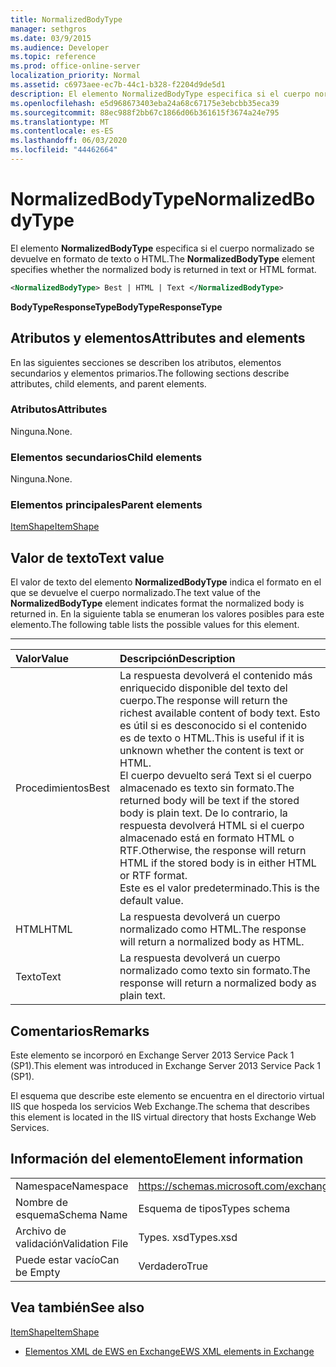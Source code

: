 ```yaml
---
title: NormalizedBodyType
manager: sethgros
ms.date: 03/9/2015
ms.audience: Developer
ms.topic: reference
ms.prod: office-online-server
localization_priority: Normal
ms.assetid: c6973aee-ec7b-44c1-b328-f2204d9de5d1
description: El elemento NormalizedBodyType especifica si el cuerpo normalizado se devuelve en formato de texto o HTML.
ms.openlocfilehash: e5d968673403eba24a68c67175e3ebcbb35eca39
ms.sourcegitcommit: 88ec988f2bb67c1866d06b361615f3674a24e795
ms.translationtype: MT
ms.contentlocale: es-ES
ms.lasthandoff: 06/03/2020
ms.locfileid: "44462664"
---
```

# <a name="normalizedbodytype"></a><span data-ttu-id="1ffd2-103">NormalizedBodyType</span><span class="sxs-lookup"><span data-stu-id="1ffd2-103">NormalizedBodyType</span></span>

<span data-ttu-id="1ffd2-104">El elemento **NormalizedBodyType** especifica si el cuerpo normalizado se devuelve en formato de texto o HTML.</span><span class="sxs-lookup"><span data-stu-id="1ffd2-104">The **NormalizedBodyType** element specifies whether the normalized body is returned in text or HTML format.</span></span> 
  
```XML
<NormalizedBodyType> Best | HTML | Text </NormalizedBodyType>
```

 <span data-ttu-id="1ffd2-105">**BodyTypeResponseType**</span><span class="sxs-lookup"><span data-stu-id="1ffd2-105">**BodyTypeResponseType**</span></span>
## <a name="attributes-and-elements"></a><span data-ttu-id="1ffd2-106">Atributos y elementos</span><span class="sxs-lookup"><span data-stu-id="1ffd2-106">Attributes and elements</span></span>

<span data-ttu-id="1ffd2-107">En las siguientes secciones se describen los atributos, elementos secundarios y elementos primarios.</span><span class="sxs-lookup"><span data-stu-id="1ffd2-107">The following sections describe attributes, child elements, and parent elements.</span></span>
  
### <a name="attributes"></a><span data-ttu-id="1ffd2-108">Atributos</span><span class="sxs-lookup"><span data-stu-id="1ffd2-108">Attributes</span></span>

<span data-ttu-id="1ffd2-109">Ninguna.</span><span class="sxs-lookup"><span data-stu-id="1ffd2-109">None.</span></span>
  
### <a name="child-elements"></a><span data-ttu-id="1ffd2-110">Elementos secundarios</span><span class="sxs-lookup"><span data-stu-id="1ffd2-110">Child elements</span></span>

<span data-ttu-id="1ffd2-111">Ninguna.</span><span class="sxs-lookup"><span data-stu-id="1ffd2-111">None.</span></span>
  
### <a name="parent-elements"></a><span data-ttu-id="1ffd2-112">Elementos principales</span><span class="sxs-lookup"><span data-stu-id="1ffd2-112">Parent elements</span></span>

[<span data-ttu-id="1ffd2-113">ItemShape</span><span class="sxs-lookup"><span data-stu-id="1ffd2-113">ItemShape</span></span>](itemshape.md)
  
## <a name="text-value"></a><span data-ttu-id="1ffd2-114">Valor de texto</span><span class="sxs-lookup"><span data-stu-id="1ffd2-114">Text value</span></span>

<span data-ttu-id="1ffd2-115">El valor de texto del elemento **NormalizedBodyType** indica el formato en el que se devuelve el cuerpo normalizado.</span><span class="sxs-lookup"><span data-stu-id="1ffd2-115">The text value of the **NormalizedBodyType** element indicates format the normalized body is returned in.</span></span> <span data-ttu-id="1ffd2-116">En la siguiente tabla se enumeran los valores posibles para este elemento.</span><span class="sxs-lookup"><span data-stu-id="1ffd2-116">The following table lists the possible values for this element.</span></span> 
  
****

|<span data-ttu-id="1ffd2-117">**Valor**</span><span class="sxs-lookup"><span data-stu-id="1ffd2-117">**Value**</span></span>|<span data-ttu-id="1ffd2-118">**Descripción**</span><span class="sxs-lookup"><span data-stu-id="1ffd2-118">**Description**</span></span>|
|:-----|:-----|
|<span data-ttu-id="1ffd2-119">Procedimientos</span><span class="sxs-lookup"><span data-stu-id="1ffd2-119">Best</span></span>  <br/> |<span data-ttu-id="1ffd2-120">La respuesta devolverá el contenido más enriquecido disponible del texto del cuerpo.</span><span class="sxs-lookup"><span data-stu-id="1ffd2-120">The response will return the richest available content of body text.</span></span> <span data-ttu-id="1ffd2-121">Esto es útil si es desconocido si el contenido es de texto o HTML.</span><span class="sxs-lookup"><span data-stu-id="1ffd2-121">This is useful if it is unknown whether the content is text or HTML.</span></span>  <br/> <span data-ttu-id="1ffd2-122">El cuerpo devuelto será Text si el cuerpo almacenado es texto sin formato.</span><span class="sxs-lookup"><span data-stu-id="1ffd2-122">The returned body will be text if the stored body is plain text.</span></span> <span data-ttu-id="1ffd2-123">De lo contrario, la respuesta devolverá HTML si el cuerpo almacenado está en formato HTML o RTF.</span><span class="sxs-lookup"><span data-stu-id="1ffd2-123">Otherwise, the response will return HTML if the stored body is in either HTML or RTF format.</span></span>  <br/> <span data-ttu-id="1ffd2-124">Este es el valor predeterminado.</span><span class="sxs-lookup"><span data-stu-id="1ffd2-124">This is the default value.</span></span>  <br/> |
|<span data-ttu-id="1ffd2-125">HTML</span><span class="sxs-lookup"><span data-stu-id="1ffd2-125">HTML</span></span>  <br/> |<span data-ttu-id="1ffd2-126">La respuesta devolverá un cuerpo normalizado como HTML.</span><span class="sxs-lookup"><span data-stu-id="1ffd2-126">The response will return a normalized body as HTML.</span></span>  <br/> |
|<span data-ttu-id="1ffd2-127">Texto</span><span class="sxs-lookup"><span data-stu-id="1ffd2-127">Text</span></span>  <br/> |<span data-ttu-id="1ffd2-128">La respuesta devolverá un cuerpo normalizado como texto sin formato.</span><span class="sxs-lookup"><span data-stu-id="1ffd2-128">The response will return a normalized body as plain text.</span></span>  <br/> |
   
## <a name="remarks"></a><span data-ttu-id="1ffd2-129">Comentarios</span><span class="sxs-lookup"><span data-stu-id="1ffd2-129">Remarks</span></span>

<span data-ttu-id="1ffd2-130">Este elemento se incorporó en Exchange Server 2013 Service Pack 1 (SP1).</span><span class="sxs-lookup"><span data-stu-id="1ffd2-130">This element was introduced in Exchange Server 2013 Service Pack 1 (SP1).</span></span>
  
<span data-ttu-id="1ffd2-131">El esquema que describe este elemento se encuentra en el directorio virtual IIS que hospeda los servicios Web Exchange.</span><span class="sxs-lookup"><span data-stu-id="1ffd2-131">The schema that describes this element is located in the IIS virtual directory that hosts Exchange Web Services.</span></span>
  
## <a name="element-information"></a><span data-ttu-id="1ffd2-132">Información del elemento</span><span class="sxs-lookup"><span data-stu-id="1ffd2-132">Element information</span></span>

|||
|:-----|:-----|
|<span data-ttu-id="1ffd2-133">Namespace</span><span class="sxs-lookup"><span data-stu-id="1ffd2-133">Namespace</span></span>  <br/> |https://schemas.microsoft.com/exchange/services/2006/types  <br/> |
|<span data-ttu-id="1ffd2-134">Nombre de esquema</span><span class="sxs-lookup"><span data-stu-id="1ffd2-134">Schema Name</span></span>  <br/> |<span data-ttu-id="1ffd2-135">Esquema de tipos</span><span class="sxs-lookup"><span data-stu-id="1ffd2-135">Types schema</span></span>  <br/> |
|<span data-ttu-id="1ffd2-136">Archivo de validación</span><span class="sxs-lookup"><span data-stu-id="1ffd2-136">Validation File</span></span>  <br/> |<span data-ttu-id="1ffd2-137">Types. xsd</span><span class="sxs-lookup"><span data-stu-id="1ffd2-137">Types.xsd</span></span>  <br/> |
|<span data-ttu-id="1ffd2-138">Puede estar vacío</span><span class="sxs-lookup"><span data-stu-id="1ffd2-138">Can be Empty</span></span>  <br/> |<span data-ttu-id="1ffd2-139">Verdadero</span><span class="sxs-lookup"><span data-stu-id="1ffd2-139">True</span></span>  <br/> |
   
## <a name="see-also"></a><span data-ttu-id="1ffd2-140">Vea también</span><span class="sxs-lookup"><span data-stu-id="1ffd2-140">See also</span></span>



[<span data-ttu-id="1ffd2-141">ItemShape</span><span class="sxs-lookup"><span data-stu-id="1ffd2-141">ItemShape</span></span>](itemshape.md)


- [<span data-ttu-id="1ffd2-142">Elementos XML de EWS en Exchange</span><span class="sxs-lookup"><span data-stu-id="1ffd2-142">EWS XML elements in Exchange</span></span>](ews-xml-elements-in-exchange.md)

